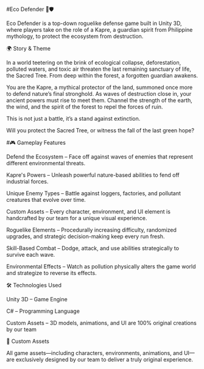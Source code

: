 #Eco Defender 🌱🛡️

Eco Defender is a top-down roguelike defense game built in Unity 3D, where players take on the role of a Kapre, a guardian spirit from Philippine mythology, to protect the ecosystem from destruction.

🌍 Story & Theme

In a world teetering on the brink of ecological collapse, deforestation, polluted waters, and toxic air threaten the last remaining sanctuary of life, the Sacred Tree. From deep within the forest, a forgotten guardian awakens.

You are the Kapre, a mythical protector of the land, summoned once more to defend nature’s final stronghold. As waves of destruction close in, your ancient powers must rise to meet them. Channel the strength of the earth, the wind, and the spirit of the forest to repel the forces of ruin.

This is not just a battle, it’s a stand against extinction.

Will you protect the Sacred Tree, or witness the fall of the last green hope?

#🎮 Gameplay Features

Defend the Ecosystem – Face off against waves of enemies that represent different environmental threats.

Kapre's Powers – Unleash powerful nature-based abilities to fend off industrial forces.

Unique Enemy Types – Battle against loggers, factories, and pollutant creatures that evolve over time.

Custom Assets – Every character, environment, and UI element is handcrafted by our team for a unique visual experience.

Roguelike Elements – Procedurally increasing difficulty, randomized upgrades, and strategic decision-making keep every run fresh.

Skill-Based Combat – Dodge, attack, and use abilities strategically to survive each wave.

Environmental Effects – Watch as pollution physically alters the game world and strategize to reverse its effects.

🛠️ Technologies Used

Unity 3D – Game Engine

C# – Programming Language

Custom Assets – 3D models, animations, and UI are 100% original creations by our team

🎨 Custom Assets

All game assets—including characters, environments, animations, and UI—are exclusively designed by our team to deliver a truly original experience.
